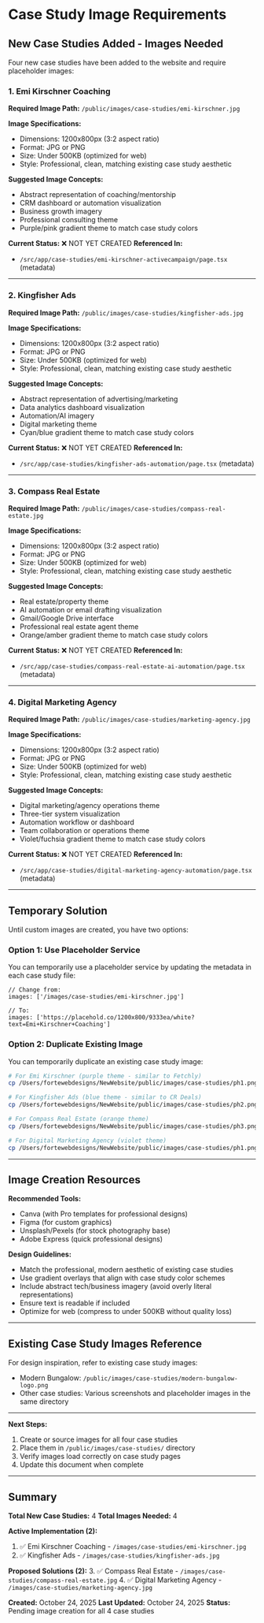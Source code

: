 # Case Study Image Requirements

## New Case Studies Added - Images Needed

Four new case studies have been added to the website and require placeholder images:

### 1. Emi Kirschner Coaching
**Required Image Path:** `/public/images/case-studies/emi-kirschner.jpg`

**Image Specifications:**
- Dimensions: 1200x800px (3:2 aspect ratio)
- Format: JPG or PNG
- Size: Under 500KB (optimized for web)
- Style: Professional, clean, matching existing case study aesthetic

**Suggested Image Concepts:**
- Abstract representation of coaching/mentorship
- CRM dashboard or automation visualization
- Business growth imagery
- Professional consulting theme
- Purple/pink gradient theme to match case study colors

**Current Status:** ❌ NOT YET CREATED
**Referenced In:**
- `/src/app/case-studies/emi-kirschner-activecampaign/page.tsx` (metadata)

---

### 2. Kingfisher Ads
**Required Image Path:** `/public/images/case-studies/kingfisher-ads.jpg`

**Image Specifications:**
- Dimensions: 1200x800px (3:2 aspect ratio)
- Format: JPG or PNG
- Size: Under 500KB (optimized for web)
- Style: Professional, clean, matching existing case study aesthetic

**Suggested Image Concepts:**
- Abstract representation of advertising/marketing
- Data analytics dashboard visualization
- Automation/AI imagery
- Digital marketing theme
- Cyan/blue gradient theme to match case study colors

**Current Status:** ❌ NOT YET CREATED
**Referenced In:**
- `/src/app/case-studies/kingfisher-ads-automation/page.tsx` (metadata)

---

### 3. Compass Real Estate
**Required Image Path:** `/public/images/case-studies/compass-real-estate.jpg`

**Image Specifications:**
- Dimensions: 1200x800px (3:2 aspect ratio)
- Format: JPG or PNG
- Size: Under 500KB (optimized for web)
- Style: Professional, clean, matching existing case study aesthetic

**Suggested Image Concepts:**
- Real estate/property theme
- AI automation or email drafting visualization
- Gmail/Google Drive interface
- Professional real estate agent theme
- Orange/amber gradient theme to match case study colors

**Current Status:** ❌ NOT YET CREATED
**Referenced In:**
- `/src/app/case-studies/compass-real-estate-ai-automation/page.tsx` (metadata)

---

### 4. Digital Marketing Agency
**Required Image Path:** `/public/images/case-studies/marketing-agency.jpg`

**Image Specifications:**
- Dimensions: 1200x800px (3:2 aspect ratio)
- Format: JPG or PNG
- Size: Under 500KB (optimized for web)
- Style: Professional, clean, matching existing case study aesthetic

**Suggested Image Concepts:**
- Digital marketing/agency operations theme
- Three-tier system visualization
- Automation workflow or dashboard
- Team collaboration or operations theme
- Violet/fuchsia gradient theme to match case study colors

**Current Status:** ❌ NOT YET CREATED
**Referenced In:**
- `/src/app/case-studies/digital-marketing-agency-automation/page.tsx` (metadata)

---

## Temporary Solution

Until custom images are created, you have two options:

### Option 1: Use Placeholder Service
You can temporarily use a placeholder service by updating the metadata in each case study file:

```tsx
// Change from:
images: ['/images/case-studies/emi-kirschner.jpg']

// To:
images: ['https://placehold.co/1200x800/9333ea/white?text=Emi+Kirschner+Coaching']
```

### Option 2: Duplicate Existing Image
You can temporarily duplicate an existing case study image:

```bash
# For Emi Kirschner (purple theme - similar to Fetchly)
cp /Users/fortewebdesigns/NewWebsite/public/images/case-studies/ph1.png /Users/fortewebdesigns/NewWebsite/public/images/case-studies/emi-kirschner.jpg

# For Kingfisher Ads (blue theme - similar to CR Deals)
cp /Users/fortewebdesigns/NewWebsite/public/images/case-studies/ph2.png /Users/fortewebdesigns/NewWebsite/public/images/case-studies/kingfisher-ads.jpg

# For Compass Real Estate (orange theme)
cp /Users/fortewebdesigns/NewWebsite/public/images/case-studies/ph3.png /Users/fortewebdesigns/NewWebsite/public/images/case-studies/compass-real-estate.jpg

# For Digital Marketing Agency (violet theme)
cp /Users/fortewebdesigns/NewWebsite/public/images/case-studies/ph1.png /Users/fortewebdesigns/NewWebsite/public/images/case-studies/marketing-agency.jpg
```

---

## Image Creation Resources

**Recommended Tools:**
- Canva (with Pro templates for professional designs)
- Figma (for custom graphics)
- Unsplash/Pexels (for stock photography base)
- Adobe Express (quick professional designs)

**Design Guidelines:**
- Match the professional, modern aesthetic of existing case studies
- Use gradient overlays that align with case study color schemes
- Include abstract tech/business imagery (avoid overly literal representations)
- Ensure text is readable if included
- Optimize for web (compress to under 500KB without quality loss)

---

## Existing Case Study Images Reference

For design inspiration, refer to existing case study images:
- Modern Bungalow: `/public/images/case-studies/modern-bungalow-logo.png`
- Other case studies: Various screenshots and placeholder images in the same directory

---

**Next Steps:**
1. Create or source images for all four case studies
2. Place them in `/public/images/case-studies/` directory
3. Verify images load correctly on case study pages
4. Update this document when complete

---

## Summary

**Total New Case Studies:** 4
**Total Images Needed:** 4

**Active Implementation (2):**
1. ✅ Emi Kirschner Coaching - `/images/case-studies/emi-kirschner.jpg`
2. ✅ Kingfisher Ads - `/images/case-studies/kingfisher-ads.jpg`

**Proposed Solutions (2):**
3. ✅ Compass Real Estate - `/images/case-studies/compass-real-estate.jpg`
4. ✅ Digital Marketing Agency - `/images/case-studies/marketing-agency.jpg`

**Created:** October 24, 2025
**Last Updated:** October 24, 2025
**Status:** Pending image creation for all 4 case studies
